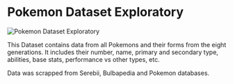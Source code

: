 # Pokemon Dataset Exploratory

![Pokemon Dataset Exploratory](https://www.kaggle.com/general/211225")

This Dataset contains data from all Pokemons and their forms from the eight generations. It includes their number, name, primary and secondary type, abilities, base stats, performance vs other types, etc.

Data was scrapped from Serebii, Bulbapedia and Pokemon databases.
